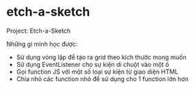 # etch-a-sketch
Project: Etch-a-Sketch 

Những gì mình học được:

+ Sử dụng vòng lặp để tạo ra grid theo kích thước mong muốn
+ Sử dụng EventListener cho sự kiện di chuột vào một ô
+ Gọi function JS với một số loại sự kiện từ giao diện HTML
+ Chia nhỏ các function nhỏ để sử dụng cho 1 function lớn hơn
